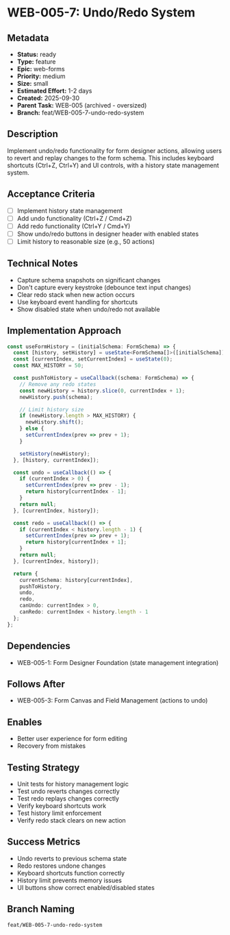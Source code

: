 # WEB-005-7: Undo/Redo System

## Metadata
- **Status:** ready
- **Type:** feature
- **Epic:** web-forms
- **Priority:** medium
- **Size:** small
- **Estimated Effort:** 1-2 days
- **Created:** 2025-09-30
- **Parent Task:** WEB-005 (archived - oversized)
- **Branch:** feat/WEB-005-7-undo-redo-system

## Description
Implement undo/redo functionality for form designer actions, allowing users to revert and replay changes to the form schema. This includes keyboard shortcuts (Ctrl+Z, Ctrl+Y) and UI controls, with a history state management system.

## Acceptance Criteria
- [ ] Implement history state management
- [ ] Add undo functionality (Ctrl+Z / Cmd+Z)
- [ ] Add redo functionality (Ctrl+Y / Cmd+Y)
- [ ] Show undo/redo buttons in designer header with enabled states
- [ ] Limit history to reasonable size (e.g., 50 actions)

## Technical Notes
- Capture schema snapshots on significant changes
- Don't capture every keystroke (debounce text input changes)
- Clear redo stack when new action occurs
- Use keyboard event handling for shortcuts
- Show disabled state when undo/redo not available

## Implementation Approach
```typescript
const useFormHistory = (initialSchema: FormSchema) => {
  const [history, setHistory] = useState<FormSchema[]>([initialSchema]);
  const [currentIndex, setCurrentIndex] = useState(0);
  const MAX_HISTORY = 50;

  const pushToHistory = useCallback((schema: FormSchema) => {
    // Remove any redo states
    const newHistory = history.slice(0, currentIndex + 1);
    newHistory.push(schema);

    // Limit history size
    if (newHistory.length > MAX_HISTORY) {
      newHistory.shift();
    } else {
      setCurrentIndex(prev => prev + 1);
    }

    setHistory(newHistory);
  }, [history, currentIndex]);

  const undo = useCallback(() => {
    if (currentIndex > 0) {
      setCurrentIndex(prev => prev - 1);
      return history[currentIndex - 1];
    }
    return null;
  }, [currentIndex, history]);

  const redo = useCallback(() => {
    if (currentIndex < history.length - 1) {
      setCurrentIndex(prev => prev + 1);
      return history[currentIndex + 1];
    }
    return null;
  }, [currentIndex, history]);

  return {
    currentSchema: history[currentIndex],
    pushToHistory,
    undo,
    redo,
    canUndo: currentIndex > 0,
    canRedo: currentIndex < history.length - 1
  };
};
```

## Dependencies
- WEB-005-1: Form Designer Foundation (state management integration)

## Follows After
- WEB-005-3: Form Canvas and Field Management (actions to undo)

## Enables
- Better user experience for form editing
- Recovery from mistakes

## Testing Strategy
- Unit tests for history management logic
- Test undo reverts changes correctly
- Test redo replays changes correctly
- Verify keyboard shortcuts work
- Test history limit enforcement
- Verify redo stack clears on new action

## Success Metrics
- Undo reverts to previous schema state
- Redo restores undone changes
- Keyboard shortcuts function correctly
- History limit prevents memory issues
- UI buttons show correct enabled/disabled states

## Branch Naming
`feat/WEB-005-7-undo-redo-system`